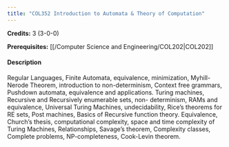 ```yaml
---
title: "COL352 Introduction to Automata & Theory of Computation"
---
```

**Credits:** 3 (3-0-0)

**Prerequisites:** [[/Computer Science and Engineering/COL202|COL202]]

#### Description
Regular Languages, Finite Automata, equivalence, minimization, Myhill-Nerode Theorem, introduction to non-determinism, Context free grammars, Pushdown automata, equivalence and applications. Turing machines, Recursive and Recursively enumerable sets, non- determinism, RAMs and equivalence, Universal Turing Machines, undecidability, Rice’s theorems for RE sets, Post machines, Basics of Recursive function theory. Equivalence, Church’s thesis, computational complexity, space and time complexity of Turing Machines, Relationships, Savage’s theorem, Complexity classes, Complete problems, NP-completeness, Cook-Levin theorem.